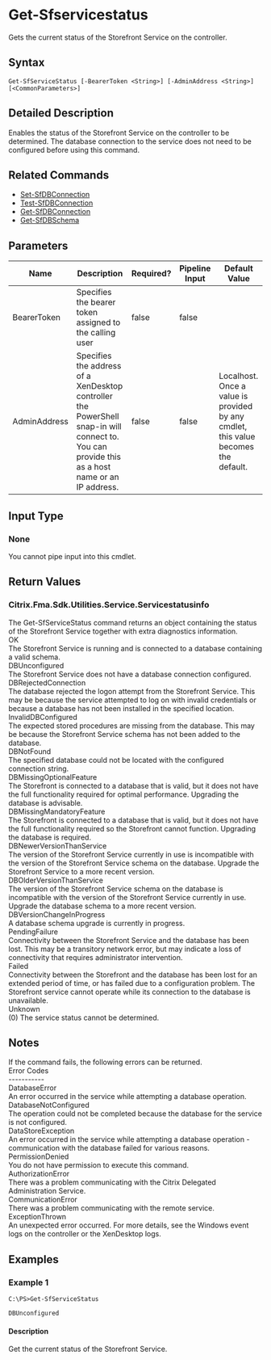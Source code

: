 ﻿
# Get-Sfservicestatus
Gets the current status of the Storefront Service on the controller.
## Syntax
```
Get-SfServiceStatus [-BearerToken <String>] [-AdminAddress <String>] [<CommonParameters>]
```
## Detailed Description
Enables the status of the Storefront Service on the controller to be determined. The database connection to the service does not need to be configured before using this command.


## Related Commands

* [Set-SfDBConnection](./Set-SfDBConnection/)
* [Test-SfDBConnection](./Test-SfDBConnection/)
* [Get-SfDBConnection](./Get-SfDBConnection/)
* [Get-SfDBSchema](./Get-SfDBSchema/)
## Parameters
| Name   | Description | Required? | Pipeline Input | Default Value |
| --- | --- | --- | --- | --- |
| BearerToken | Specifies the bearer token assigned to the calling user | false | false |  |
| AdminAddress | Specifies the address of a XenDesktop controller the PowerShell snap-in will connect to. You can provide this as a host name or an IP address. | false | false | Localhost. Once a value is provided by any cmdlet, this value becomes the default. |

## Input Type

### None
You cannot pipe input into this cmdlet.
## Return Values

### Citrix.Fma.Sdk.Utilities.Service.Servicestatusinfo
The Get-SfServiceStatus command returns an object containing the status of the Storefront Service together with extra diagnostics information.<br>OK<br>    The Storefront Service is running and is connected to a database containing a valid schema.<br>DBUnconfigured<br>    The Storefront Service does not have a database connection configured.<br>DBRejectedConnection<br>    The database rejected the logon attempt from the Storefront Service.  This may be because the service attempted to log on with invalid credentials or because a database has not been installed in the specified location.<br>InvalidDBConfigured<br>    The expected stored procedures are missing from the database.  This may be because the Storefront Service schema has not been added to the database.<br>DBNotFound<br>    The specified database could not be located with the configured connection string.<br>DBMissingOptionalFeature<br>    The Storefront is connected to a database that is valid, but it does not have the full functionality required for optimal performance. Upgrading the database is advisable.<br>DBMissingMandatoryFeature<br>    The Storefront is connected to a database that is valid, but it does not have the full functionality required so the Storefront cannot function. Upgrading the database is required.<br>DBNewerVersionThanService<br>    The version of the Storefront Service currently in use is incompatible with the version of the Storefront Service schema on the database.  Upgrade the Storefront Service to a more recent version.<br>DBOlderVersionThanService<br>    The version of the Storefront Service schema on the database is incompatible with the version of the Storefront Service currently in use.  Upgrade the database schema to a more recent version.<br>DBVersionChangeInProgress<br>    A database schema upgrade is currently in progress.<br>PendingFailure<br>    Connectivity between the Storefront Service and the database has been lost. This may be a transitory network error, but may indicate a loss of connectivity that requires administrator intervention.<br>Failed<br>    Connectivity between the Storefront and the database has been lost for an extended period of time, or has failed due to a configuration problem. The Storefront service cannot operate while its connection to the database is unavailable.<br>Unknown<br>    (0) The service status cannot be determined.
## Notes
If the command fails, the following errors can be returned.<br>    Error Codes<br>    -----------<br>    DatabaseError<br>        An error occurred in the service while attempting a database operation.<br>    DatabaseNotConfigured<br>        The operation could not be completed because the database for the service is not configured.<br>    DataStoreException<br>        An error occurred in the service while attempting a database operation - communication with the database failed for various reasons.<br>    PermissionDenied<br>        You do not have permission to execute this command.<br>    AuthorizationError<br>        There was a problem communicating with the Citrix Delegated Administration Service.<br>    CommunicationError<br>        There was a problem communicating with the remote service.<br>    ExceptionThrown<br>        An unexpected error occurred.  For more details, see the Windows event logs on the controller or the XenDesktop logs.
## Examples

### Example 1
```
C:\PS>Get-SfServiceStatus

DBUnconfigured
```
#### Description
Get the current status of the Storefront Service.
